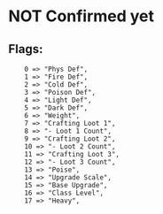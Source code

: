 # NOT Confirmed yet

## Flags:

		0 => "Phys Def", 
		1 => "Fire Def", 
		2 => "Cold Def", 
		3 => "Poison Def", 
		4 => "Light Def", 
		5 => "Dark Def", 
		6 => "Weight", 
		7 => "Crafting Loot 1", 
		8 => "- Loot 1 Count", 
		9 => "Crafting Loot 2",
  		10 => "- Loot 2 Count", 
		11 => "Crafting Loot 3", 
		12 => "- Loot 3 Count", 
		13 => "Poise", 
		14 => "Upgrade Scale", 
		15 => "Base Upgrade", 
		16 => "Class Level", 
		17 => "Heavy", 

